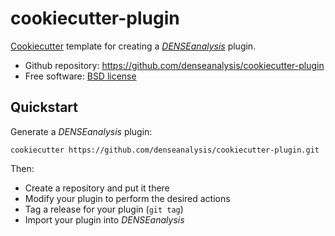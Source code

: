 # cookiecutter-plugin

[Cookiecutter](https://github.com/audreyr/cookiecutter) template for creating a [*DENSEanalysis*](https://github.com/denseanalysis/denseanalysis) plugin.

* Github repository: https://github.com/denseanalysis/cookiecutter-plugin
* Free software: [BSD license](LICENSE)

## Quickstart

Generate a *DENSEanalysis* plugin:

    cookiecutter https://github.com/denseanalysis/cookiecutter-plugin.git

Then:
* Create a repository and put it there
* Modify your plugin to perform the desired actions
* Tag a release for your plugin (`git tag`)
* Import your plugin into *DENSEanalysis*
